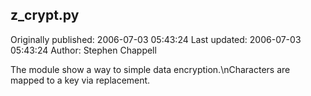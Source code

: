 ## z_crypt.py

Originally published: 2006-07-03 05:43:24
Last updated: 2006-07-03 05:43:24
Author: Stephen Chappell

The module show a way to simple data encryption.\nCharacters are mapped to a key via replacement.